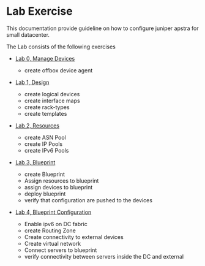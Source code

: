 # Lab Exercise
This documentation provide guideline on how to configure juniper apstra for small datacenter.

The Lab consists of the following exercises
- [Lab 0, Manage Devices](LabExercise_0.md)
    - create offbox device agent
- [Lab 1, Design](LabExercise_1.md)
    - create logical devices
    - create interface maps
    - create rack-types
    - create templates
- [Lab 2, Resources](LabExercise_2.md)
    - create ASN Pool
    - create IP Pools
    - create IPv6 Pools
- [Lab 3, Blueprint](LabExercise_3.md)
    - create Blueprint
    - Assign resources to blueprint
    - assign devices to blueprint
    - deploy blueprint
    - verify that configuration are pushed to the devices

- [Lab 4, Blueprint Configuration](LabExercise_4.md)
    - Enable ipv6 on DC fabric
    - create Routing Zone
    - Create connectivity to external devices
    - Create virtual network
    - Connect servers to blueprint
    - verify connectivity between servers inside the DC and external